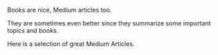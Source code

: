 Books are nice, 
Medium articles too. 

They are sometimes even better since they summarize some important topics and books. 

Here is a selection of great Medium Articles. 